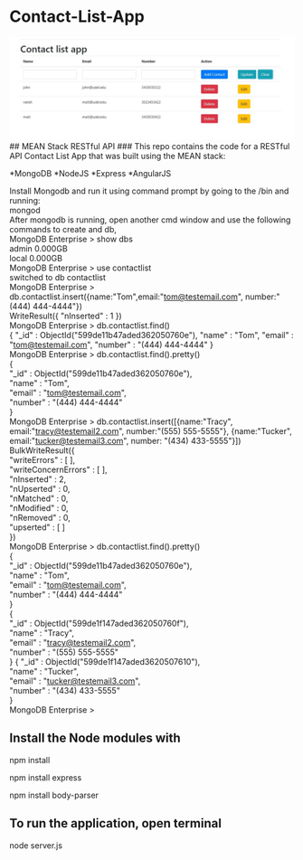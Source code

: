 # Contact-List-App
<img src="contactlistapp.JPG" alt="mean stack app">
## MEAN Stack RESTful API
### This repo contains the code for a RESTful API Contact List App that was built using the MEAN stack:

*MongoDB
*NodeJS
*Express
*AngularJS

Install Mongodb and run it using command prompt by going to the /bin and running:<br />
mongod<br />
After mongodb is running, open another cmd window and use the following commands to create and db,<br />
MongoDB Enterprise > show dbs <br />
admin  0.000GB<br />
local  0.000GB<br />
MongoDB Enterprise > use contactlist<br />
switched to db contactlist<br />
MongoDB Enterprise > db.contactlist.insert({name:"Tom",email:"tom@testemail.com", number:"(444) 444-4444"})<br />
WriteResult({ "nInserted" : 1 })<br />
MongoDB Enterprise > db.contactlist.find()<br />
{ "_id" : ObjectId("599de11b47aded362050760e"), "name" : "Tom", "email" : "tom@testemail.com", "number" : "(444) 444-4444" }<br />
MongoDB Enterprise > db.contactlist.find().pretty()<br />
{<br />
        "_id" : ObjectId("599de11b47aded362050760e"),<br />
        "name" : "Tom",<br />
        "email" : "tom@testemail.com",<br />
        "number" : "(444) 444-4444"<br />
}<br />
MongoDB Enterprise > db.contactlist.insert([{name:"Tracy", email:"tracy@testemail2.com", number:"(555) 555-5555"}, {name:"Tucker", <br />email:"tucker@testemail3.com", number: "(434) 433-5555"}])<br />
BulkWriteResult({<br />
        "writeErrors" : [ ],<br />
        "writeConcernErrors" : [ ],<br />
        "nInserted" : 2,<br />
        "nUpserted" : 0,<br />
        "nMatched" : 0,<br />
        "nModified" : 0,<br />
        "nRemoved" : 0,<br />
        "upserted" : [ ]<br />
})<br />
MongoDB Enterprise > db.contactlist.find().pretty()<br />
{<br />
        "_id" : ObjectId("599de11b47aded362050760e"),<br />
        "name" : "Tom",<br />
        "email" : "tom@testemail.com",<br />
        "number" : "(444) 444-4444"<br />
}<br />
{<br />
        "_id" : ObjectId("599de1f147aded362050760f"),<br />
        "name" : "Tracy",<br />
        "email" : "tracy@testemail2.com",<br />
        "number" : "(555) 555-5555"<br />
}
{
        "_id" : ObjectId("599de1f147aded3620507610"),<br />
        "name" : "Tucker",<br />
        "email" : "tucker@testemail3.com",<br />
        "number" : "(434) 433-5555"<br />
}<br />
MongoDB Enterprise ><br />


## Install the Node modules with

npm install

npm install express

npm install body-parser

## To run the application, open terminal
node server.js






